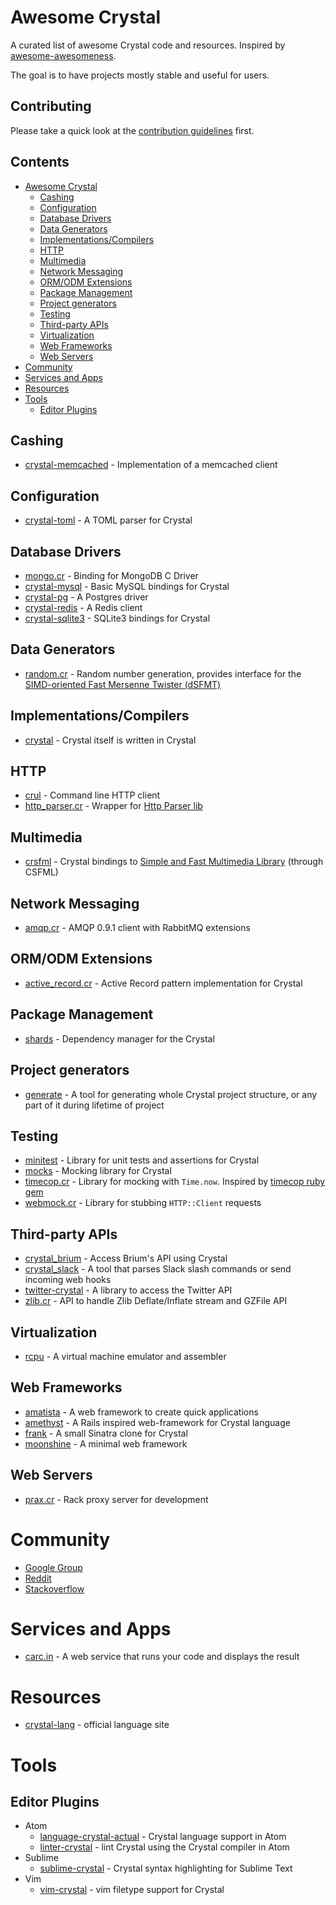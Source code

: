 # Awesome Crystal

A curated list of awesome Crystal code and resources. Inspired by [awesome-awesomeness](https://github.com/bayandin/awesome-awesomeness).

The goal is to have projects mostly stable and useful for users.

## Contributing

Please take a quick look at the [contribution guidelines](https://github.com/veelenga/awesome-crystal/blob/master/CONTRIBUTING.md) first.

## Contents
  - [Awesome Crystal](#awesome-crystal)
    - [Cashing](#cashing)
    - [Configuration](#configuration)
    - [Database Drivers](#database-drivers)
    - [Data Generators](#data-generators)
    - [Implementations/Compilers](#implementationscompilers)
    - [HTTP](#http)
    - [Multimedia](#multimedia)
    - [Network Messaging](#network-messaging)
    - [ORM/ODM Extensions](#ormodm-extensions)
    - [Package Management](#package-management)
    - [Project generators](#project-generators)
    - [Testing](#testing)
    - [Third-party APIs](#third-party-apis)
    - [Virtualization](#virtualization)
    - [Web Frameworks](#web-frameworks)
    - [Web Servers](#web-servers)
  - [Community](#community)
  - [Services and Apps](#services-and-apps)
  - [Resources](#resources)
  - [Tools](#tools)
    - [Editor Plugins](#editor-plugins)

## Cashing
  - [crystal-memcached](https://github.com/comandeo/crystal-memcached) - Implementation of a memcached client

## Configuration
  - [crystal-toml](https://github.com/manastech/crystal-toml) - A TOML parser for Crystal

## Database Drivers
  - [mongo.cr](https://github.com/datanoise/mongo.cr) - Binding for MongoDB C Driver
  - [crystal-mysql](https://github.com/waterlink/crystal-mysql) - Basic MySQL bindings for Crystal
  - [crystal-pg](https://github.com/will/crystal-pg) - A Postgres driver
  - [crystal-redis](https://github.com/stefanwille/crystal-redis) - A Redis client
  - [crystal-sqlite3](https://github.com/manastech/crystal-sqlite3) - SQLite3 bindings for Crystal

## Data Generators
  - [random.cr](https://github.com/scidom/random.cr) - Random number generation, provides interface for the [SIMD-oriented Fast Mersenne Twister (dSFMT)](http://www.math.sci.hiroshima-u.ac.jp/~%20m-mat/MT/SFMT/index.html)

## Implementations/Compilers
  - [crystal](https://github.com/manastech/crystal) - Crystal itself is written in Crystal

## HTTP
  - [crul](https://github.com/porras/crul) - Command line HTTP client
  - [http_parser.cr](https://github.com/kostya/http_parser.cr) - Wrapper for [Http Parser lib](https://github.com/joyent/http-parser)

## Multimedia
  - [crsfml](https://github.com/BlaXpirit/crsfml) - Crystal bindings to [Simple and Fast Multimedia Library](http://www.sfml-dev.org/) (through CSFML)

## Network Messaging
  - [amqp.cr](https://github.com/datanoise/amqp.cr) - AMQP 0.9.1 client with RabbitMQ extensions

## ORM/ODM Extensions
  - [active_record.cr](https://github.com/waterlink/active_record.cr) - Active Record pattern implementation for Crystal

## Package Management
  - [shards](https://github.com/ysbaddaden/shards) - Dependency manager for the Crystal

## Project generators
  - [generate](https://github.com/generate-cr/generate) - A tool for generating whole Crystal project structure, or any part of it during lifetime of project

## Testing
  - [minitest](https://github.com/ysbaddaden/minitest.cr) - Library for unit tests and assertions for Crystal
  - [mocks](https://github.com/waterlink/mocks.cr) - Mocking library for Crystal
  - [timecop.cr](https://github.com/waterlink/timecop.cr) - Library for mocking with `Time.now`. Inspired by [timecop ruby gem](https://github.com/travisjeffery/timecop)
  - [webmock.cr](https://github.com/manastech/webmock.cr) - Library for stubbing `HTTP::Client` requests

## Third-party APIs
  - [crystal_brium](https://github.com/manastech/crystal_brium) - Access Brium's API using Crystal
  - [crystal_slack](https://github.com/manastech/crystal_slack) - A tool that parses Slack slash commands or send incoming web hooks
  - [twitter-crystal](https://github.com/sferik/twitter-crystal) - A library to access the Twitter API
  - [zlib.cr](https://github.com/datanoise/zlib.cr) - API to handle Zlib Deflate/Inflate stream and GZFile API

## Virtualization
  - [rcpu](https://github.com/ddfreyne/rcpu) - A virtual machine emulator and assembler

## Web Frameworks
  - [amatista](https://github.com/werner/amatista) - A web framework to create quick applications
  - [amethyst](https://github.com/Codcore/Amethyst) - A Rails inspired web-framework for Crystal language
  - [frank](https://github.com/manastech/frank) - A small Sinatra clone for Crystal
  - [moonshine](https://github.com/dhruvrajvanshi/Moonshine) - A minimal web framework

## Web Servers
  - [prax.cr](https://github.com/ysbaddaden/prax.cr) - Rack proxy server for development

# Community
  - [Google Group](https://groups.google.com/forum/?fromgroups#!forum/crystal-lang)
  - [Reddit](https://www.reddit.com/domain/crystal-lang.org/)
  - [Stackoverflow](http://stackoverflow.com/tags/crystal-lang/info)

# Services and Apps
  - [carc.in](http://carc.in/) - A web service that runs your code and displays the result

# Resources
  - [crystal-lang](http://crystal-lang.org) - official language site

# Tools

## Editor Plugins
  - Atom
    - [language-crystal-actual](https://atom.io/packages/language-crystal-actual) - Crystal language support in Atom
    - [linter-crystal](https://atom.io/packages/linter-crystal) - lint Crystal using the Crystal compiler in Atom
  - Sublime
    - [sublime-crystal](https://github.com/manastech/sublime-crystal) - Crystal syntax highlighting for Sublime Text
  - Vim
    - [vim-crystal](https://github.com/rhysd/vim-crystal) - vim filetype support for Crystal
